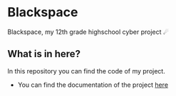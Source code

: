 # Blackspace
Blackspace, my 12th grade highschool cyber project ☄

## What is in here?
In this repository you can find the code of my project.

 - You can find the documentation of the project [here](https://github.com/itsidohirsh/blackspace-project)
